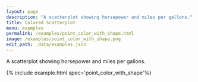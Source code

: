 ```yaml
---
layout: page
description: "A scatterplot showing horsepower and miles per gallons."
title: Colored Scatterplot
menu: examples
permalink: /examples/point_color_with_shape.html
image: /examples/point_color_with_shape.png
edit_path: _data/examples.json
---
```


A scatterplot showing horsepower and miles per gallons.

{% include example.html spec='point_color_with_shape'%}
